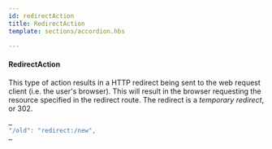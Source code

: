 ```yaml
---
id: redirectAction
title: RedirectAction
template: sections/accordion.hbs

---
```


#### RedirectAction


This type of action results in a HTTP redirect being sent to the web request client (i.e. the user's browser). This will result in the browser requesting the resource specified in the redirect route.
The redirect is a *temporary redirect*, or 302.

```java
…
"/old": "redirect:/new",
…
```